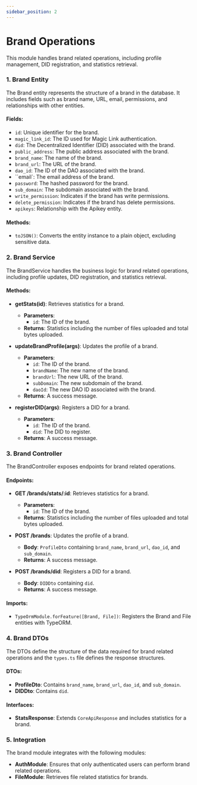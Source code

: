 ```yaml
---
sidebar_position: 2
---
```


# Brand Operations

This module handles brand related operations, including profile management, DID registration, and statistics retrieval.

### 1. Brand Entity

The Brand entity represents the structure of a brand in the database. It includes fields such as brand name, URL, email, permissions, and relationships with other entities.

#### Fields:
- `id`: Unique identifier for the brand.
- `magic_link_id`: The ID used for Magic Link authentication.
- `did`: The Decentralized Identifier (DID) associated with the brand.
- `public_address`: The public address associated with the brand.
- `brand_name`: The name of the brand.
- `brand_url`: The URL of the brand.
- `dao_id`: The ID of the DAO associated with the brand.
- ``email`: The email address of the brand.
- `password`: The hashed password for the brand.
- `sub_domain`: The subdomain associated with the brand.
- `write_permission`: Indicates if the brand has write permissions.
- `delete_permission`: Indicates if the brand has delete permissions.
- `apikeys`: Relationship with the Apikey entity.

#### Methods:
- `toJSON()`: Converts the entity instance to a plain object, excluding sensitive data.

### 2. Brand Service

The BrandService handles the business logic for brand related operations, including profile updates, DID registration, and statistics retrieval.

#### Methods:
- **getStats(id)**: Retrieves statistics for a brand.
  - **Parameters**:
    - `id`: The ID of the brand.
  - **Returns**: Statistics including the number of files uploaded and total bytes uploaded.

- **updateBrandProfile(args)**: Updates the profile of a brand.
  - **Parameters**:
    - `id`: The ID of the brand.
    - `brandName`: The new name of the brand.
    - `brandUrl`: The new URL of the brand.
    - `subDomain`: The new subdomain of the brand.
    - `daoId`: The new DAO ID associated with the brand.
  - **Returns**: A success message.

- **registerDID(args)**: Registers a DID for a brand.
  - **Parameters**:
    - `id`: The ID of the brand.
    - `did`: The DID to register.
  - **Returns**: A success message.

### 3. Brand Controller

The BrandController exposes endpoints for brand related operations.

#### Endpoints:
- **GET /brands/stats/:id**: Retrieves statistics for a brand.
  - **Parameters**:
    - `id`: The ID of the brand.
  - **Returns**: Statistics including the number of files uploaded and total bytes uploaded.

- **POST /brands**: Updates the profile of a brand.
  - **Body**: `ProfileDto` containing `brand_name`, `brand_url`, `dao_id`, and `sub_domain`.
  - **Returns**: A success message.

- **POST /brands/did**: Registers a DID for a brand.
  - **Body**: `DIDDto` containing `did`.
  - **Returns**: A success message.

#### Imports:
- `TypeOrmModule.forFeature([Brand, File])`: Registers the Brand and File entities with TypeORM.

### 4. Brand DTOs

The DTOs define the structure of the data required for brand related operations and the `types.ts` file defines the response structures.

#### DTOs:
- **ProfileDto**: Contains `brand_name`, `brand_url`, `dao_id`, and `sub_domain`.
- **DIDDto**: Contains `did`.

#### Interfaces:
- **StatsResponse**: Extends `CoreApiResponse` and includes statistics for a brand.

### 5. Integration

The brand module integrates with the following modules:

- **AuthModule**: Ensures that only authenticated users can perform brand related operations.
- **FileModule**: Retrieves file related statistics for brands.